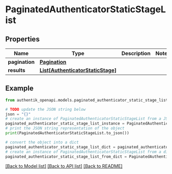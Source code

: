 # PaginatedAuthenticatorStaticStageList


## Properties

Name | Type | Description | Notes
------------ | ------------- | ------------- | -------------
**pagination** | [**Pagination**](Pagination.md) |  | 
**results** | [**List[AuthenticatorStaticStage]**](AuthenticatorStaticStage.md) |  | 

## Example

```python
from authentik_openapi.models.paginated_authenticator_static_stage_list import PaginatedAuthenticatorStaticStageList

# TODO update the JSON string below
json = "{}"
# create an instance of PaginatedAuthenticatorStaticStageList from a JSON string
paginated_authenticator_static_stage_list_instance = PaginatedAuthenticatorStaticStageList.from_json(json)
# print the JSON string representation of the object
print(PaginatedAuthenticatorStaticStageList.to_json())

# convert the object into a dict
paginated_authenticator_static_stage_list_dict = paginated_authenticator_static_stage_list_instance.to_dict()
# create an instance of PaginatedAuthenticatorStaticStageList from a dict
paginated_authenticator_static_stage_list_from_dict = PaginatedAuthenticatorStaticStageList.from_dict(paginated_authenticator_static_stage_list_dict)
```
[[Back to Model list]](../README.md#documentation-for-models) [[Back to API list]](../README.md#documentation-for-api-endpoints) [[Back to README]](../README.md)


